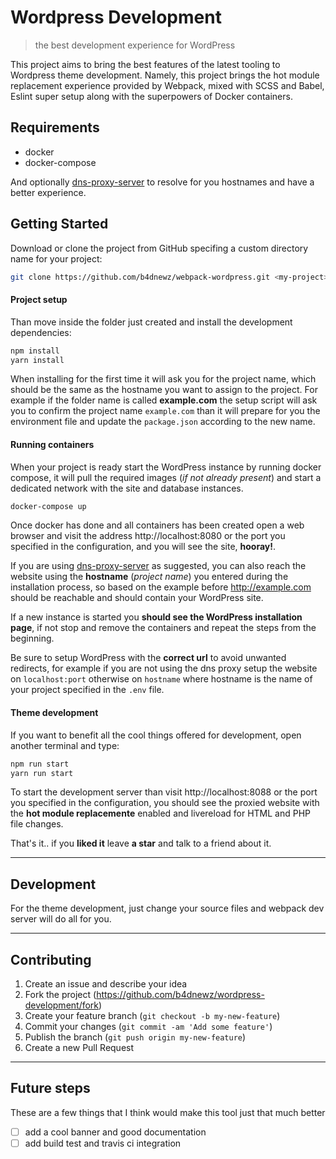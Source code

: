 # Wordpress Development

> the best development experience for WordPress

This project aims to bring the best features of the latest tooling to Wordpress theme development. Namely, this project brings the hot module replacement experience provided by Webpack, mixed with SCSS and Babel, Eslint super setup along with the superpowers of Docker containers.

## Requirements

* docker
* docker-compose

And optionally [dns-proxy-server](https://github.com/mageddo/dns-proxy-server) to resolve for you hostnames and have a better experience.

## Getting Started

Download or clone the project from GitHub specifing a custom directory name for your project:

```bash
git clone https://github.com/b4dnewz/webpack-wordpress.git <my-project>
```

#### Project setup

Than move inside the folder just created and install the development dependencies:

```bash
npm install
yarn install
```

When installing for the first time it will ask you for the project name, which should be the same as the hostname you want to assign to the project. For example if the folder name is called __example.com__ the setup script will ask you to confirm the project name `example.com` than it will prepare for you the environment file and update the `package.json` according to the new name.

#### Running containers

When your project is ready start the WordPress instance by running docker compose, it will pull the required images (_if not already present_) and start a dedicated network with the site and database instances.

```bash
docker-compose up
```

Once docker has done and all containers has been created open a web browser and visit the address http://localhost:8080 or the port you specified in the configuration, and you will see the site, __hooray!__.

If you are using [dns-proxy-server](https://github.com/mageddo/dns-proxy-server) as suggested, you can also reach the website using the __hostname__ (_project name_) you entered during the installation process, so based on the example before http://example.com should be reachable and should contain your WordPress site.

If a new instance is started you __should see the WordPress installation page__, if not stop and remove the containers and repeat the steps from the beginning.

Be sure to setup WordPress with the __correct url__ to avoid unwanted redirects, for example if you are not using the dns proxy setup the website on `localhost:port` otherwise on `hostname` where hostname is the name of your project specified in the `.env` file.

#### Theme development

If you want to benefit all the cool things offered for development, open another terminal and type:

```bash
npm run start
yarn run start
```

To start the development server than visit http://localhost:8088 or the port you specified in the configuration, you should see the proxied website with the __hot module replacemente__ enabled and livereload for HTML and PHP file changes.

That's it.. if you __liked it__ leave __a star__ and talk to a friend about it.

---

## Development

For the theme development, just change your source files and webpack dev server will do all for you.

---

## Contributing

1.  Create an issue and describe your idea
2.  Fork the project (<https://github.com/b4dnewz/wordpress-development/fork>)
3.  Create your feature branch (`git checkout -b my-new-feature`)
4.  Commit your changes (`git commit -am 'Add some feature'`)
5.  Publish the branch (`git push origin my-new-feature`)
6.  Create a new Pull Request

---

## Future steps

These are a few things that I think would make this tool just that much better

-   [ ] add a cool banner and good documentation
-   [ ] add build test and travis ci integration
